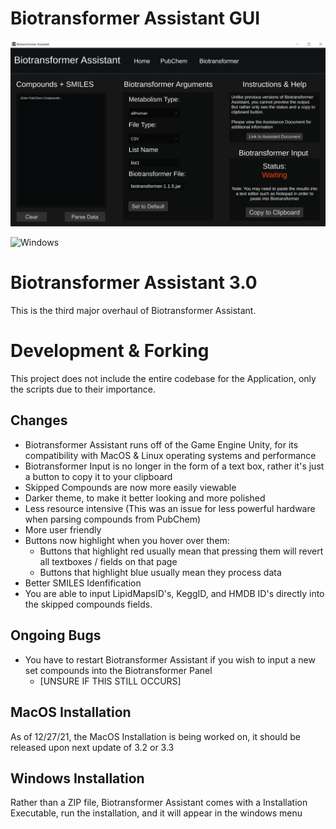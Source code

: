 # Biotransformer Assistant GUI
 
![image](Screenshot_8.png)

![Windows](https://img.shields.io/badge/OS-Windows-blue)
# Biotransformer Assistant 3.0
This is the third major overhaul of Biotransformer Assistant.

# Development & Forking
This project does not include the entire codebase for the Application, only the scripts due to their importance. 

## Changes
- Biotransformer Assistant runs off of the Game Engine Unity, for its compatibility with MacOS & Linux operating systems and performance
- Biotransformer Input is no longer in the form of a text box, rather it's just a button to copy it to your clipboard
- Skipped Compounds are now more easily viewable
- Darker theme, to make it better looking and more polished
- Less resource intensive (This was an issue for less powerful hardware when parsing compounds from PubChem)
- More user friendly
- Buttons now highlight when you hover over them:
  - Buttons that highlight red usually mean that pressing them will revert all textboxes / fields on that page
  - Buttons that highlight blue usually mean they process data
- Better SMILES Idenfification
- You are able to input LipidMapsID's, KeggID, and HMDB ID's directly into the skipped compounds fields.

## Ongoing Bugs
- You have to restart Biotransformer Assistant if you wish to input a new set compounds into the Biotransformer Panel
    - [UNSURE IF THIS STILL OCCURS]

## MacOS Installation
As of 12/27/21, the MacOS Installation is being worked on, it should be released upon next update of 3.2 or 3.3

## Windows Installation
Rather than a ZIP file, Biotransformer Assistant comes with a Installation Executable, run the installation, and it will appear in the windows menu
